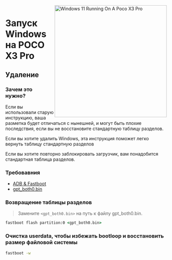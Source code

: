 <img align="right" src="https://github.com/woa-vayu/src_vayu_windows/blob/main/2Poco X3 Pro Windows.png" width="350" alt="Windows 11 Running On A Poco X3 Pro">


# Запуск Windows на POCO X3 Pro

## Удаление

### Зачем это нужно?

Если вы использовали старую инструкцию, ваша разметка будет отличаться с нынешней, и могут быть плохие последствия, если вы не восстановите стандартную таблицу разделов. 

Если вы хотите удалить Windows, эта инструкция поможет легко вернуть таблицу стандартную разделов

Если вы хотите повторно заблокировать загрузчик, вам понадобится стандартная таблица разделов.

### Требовавния

- [ADB & Fastboot](https://developer.android.com/studio/releases/platform-tools)
- [gpt_both0.bin](../../../../releases/tag/binaries)

### Возвращение таблицы разделов
> Замените  ```<gpt_both0.bin>``` на путь к файлу gpt_both0.bin.

```cmd
fastboot flash partition:0 <gpt_both0.bin>
```

### Очистка userdata, чтобы избежать bootloop и восстановить размер файловой системы
```cmd
fastboot -w
```